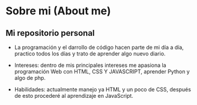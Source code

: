 # Sobre mi (About me)
## Mi repositorio personal 
<!-- intereses-->
* La programación y el darrollo de código hacen parte de mi día a día, practico todos los días y trato de aprender algo nuevo diario.
* Intereses:
   dentro de mis principales intereses me apasiona la programación Web con HTML, CSS Y JAVASCRIPT, aprender Python y algo de php.

* Habilidades: actualmente manejo ya HTML y un poco de CSS, después de esto procederé al aprendizaje en JavaScript.


